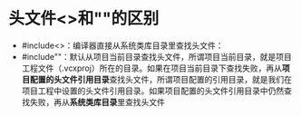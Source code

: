# 头文件<>和""的区别

- #include<>：编译器直接从系统类库目录里查找头文件： 
- \#include""：默认从项目当前目录查找头文件，所谓项目当前目录，就是项目工程文件（.vcxproj）所在的目录。如果在项目当前目录下查找失败，再从**项目配置的头文件引用目录**查找头文件，所谓项目配置的引用目录，就是我们在项目工程中设置的头文件引用目录。如果项目配置的头文件引用目录中仍然查找失败，再从**系统类库目录**里查找头文件